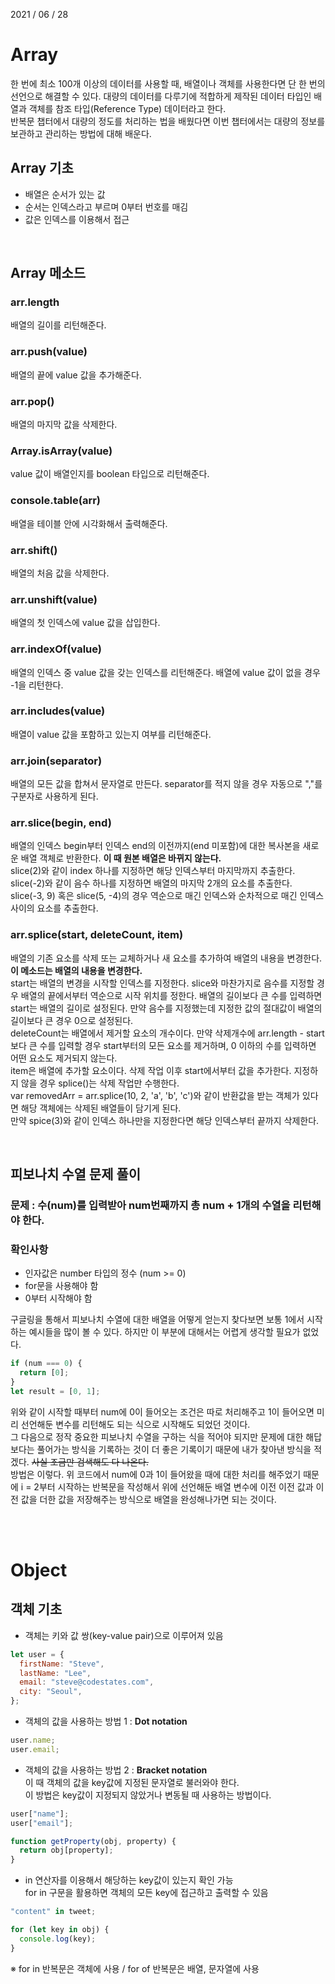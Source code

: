 2021 / 06 / 28

# Array

한 번에 최소 100개 이상의 데이터를 사용할 때, 배열이나 객체를 사용한다면 단 한 번의 선언으로 해결할 수 있다. 대량의 데이터를 다루기에 적합하게 제작된 데이터 타입인 배열과 객체를 참조 타입(Reference Type) 데이터라고 한다.  
반복문 챕터에서 대량의 정도를 처리하는 법을 배웠다면 이번 챕터에서는 대량의 정보를 보관하고 관리하는 방법에 대해 배운다.

## Array 기초

- 배열은 순서가 있는 값
- 순서는 인덱스라고 부르며 0부터 번호를 매김
- 값은 인덱스를 이용해서 접근

</br>

## Array 메소드

### arr.length

배열의 길이를 리턴해준다.

### arr.push(value)

배열의 끝에 value 값을 추가해준다.

### arr.pop()

배열의 마지막 값을 삭제한다.

### Array.isArray(value)

value 값이 배열인지를 boolean 타입으로 리턴해준다.

### console.table(arr)

배열을 테이블 안에 시각화해서 출력해준다.

### arr.shift()

배열의 처음 값을 삭제한다.

### arr.unshift(value)

배열의 첫 인덱스에 value 값을 삽입한다.

### arr.indexOf(value)

배열의 인덱스 중 value 값을 갖는 인덱스를 리턴해준다. 배열에 value 값이 없을 경우 -1을 리턴한다.

### arr.includes(value)

배열이 value 값을 포함하고 있는지 여부를 리턴해준다.

### arr.join(separator)

배열의 모든 값을 합쳐서 문자열로 만든다. separator를 적지 않을 경우 자동으로 ","를 구분자로 사용하게 된다.

### arr.slice(begin, end)

배열의 인덱스 begin부터 인덱스 end의 이전까지(end 미포함)에 대한 복사본을 새로운 배열 객체로 반환한다. **이 때 원본 배열은 바뀌지 않는다.**  
slice(2)와 같이 index 하나를 지정하면 해당 인덱스부터 마지막까지 추출한다.  
slice(-2)와 같이 음수 하나를 지정하면 배열의 마지막 2개의 요소를 추출한다.  
slice(-3, 9) 혹은 slice(5, -4)의 경우 역순으로 매긴 인덱스와 순차적으로 매긴 인덱스 사이의 요소를 추출한다.

### arr.splice(start, deleteCount, item)

배열의 기존 요소를 삭제 또는 교체하거나 새 요소를 추가하여 배열의 내용을 변경한다. **이 메소드는 배열의 내용을 변경한다.**  
start는 배열의 변경을 시작할 인덱스를 지정한다. slice와 마찬가지로 음수를 지정할 경우 배열의 끝에서부터 역순으로 시작 위치를 정한다. 배열의 길이보다 큰 수를 입력하면 start는 배열의 길이로 설정된다. 만약 음수를 지정했는데 지정한 값의 절대값이 배열의 길이보다 큰 경우 0으로 설정된다.  
deleteCount는 배열에서 제거할 요소의 개수이다. 만약 삭제개수에 arr.length - start 보다 큰 수를 입력할 경우 start부터의 모든 요소를 제거하며, 0 이하의 수를 입력하면 어떤 요소도 제거되지 않는다.  
item은 배열에 추가할 요소이다. 삭제 작업 이후 start에서부터 값을 추가한다. 지정하지 않을 경우 splice()는 삭제 작업만 수행한다.  
var removedArr = arr.splice(10, 2, 'a', 'b', 'c')와 같이 반환값을 받는 객체가 있다면 해당 객체에는 삭제된 배열들이 담기게 된다.  
만약 spice(3)와 같이 인덱스 하나만을 지정한다면 해당 인덱스부터 끝까지 삭제한다.

</br>

## 피보나치 수열 문제 풀이

### 문제 : 수(num)를 입력받아 num번째까지 총 num + 1개의 수열을 리턴해야 한다.

### 확인사항

- 인자값은 number 타입의 정수 (num >= 0)
- for문을 사용해야 함
- 0부터 시작해야 함

구글링을 통해서 피보나치 수열에 대한 배열을 어떻게 얻는지 찾다보면 보통 1에서 시작하는 예시들을 많이 볼 수 있다. 하지만 이 부분에 대해서는 어렵게 생각할 필요가 없었다.

```javascript
if (num === 0) {
  return [0];
}
let result = [0, 1];
```

위와 같이 시작할 때부터 num에 0이 들어오는 조건은 따로 처리해주고 1이 들어오면 미리 선언해둔 변수를 리턴해도 되는 식으로 시작해도 되었던 것이다.  
그 다음으로 정작 중요한 피보나치 수열을 구하는 식을 적어야 되지만 문제에 대한 해답보다는 풀어가는 방식을 기록하는 것이 더 좋은 기록이기 때문에 내가 찾아낸 방식을 적겠다. ~~사실 조금만 검색해도 다 나온다.~~  
방법은 이렇다. 위 코드에서 num에 0과 1이 들어왔을 때에 대한 처리를 해주었기 때문에 i = 2부터 시작하는 반복문을 작성해서 위에 선언해둔 배열 변수에 이전 이전 값과 이전 값을 더한 값을 저장해주는 방식으로 배열을 완성해나가면 되는 것이다.

</br>
</br>

# Object

## 객체 기초

- 객체는 키와 값 쌍(key-value pair)으로 이루어져 있음

```javascript
let user = {
  firstName: "Steve",
  lastName: "Lee",
  email: "steve@codestates.com",
  city: "Seoul",
};
```

- 객체의 값을 사용하는 방법 1 : **Dot notation**

```javascript
user.name;
user.email;
```

- 객체의 값을 사용하는 방법 2 : **Bracket notation**  
  이 때 객체의 값을 key값에 지정된 문자열로 불러와야 한다.  
  이 방법은 key값이 지정되지 않았거나 변동될 때 사용하는 방법이다.

```javascript
user["name"];
user["email"];
```

```javascript
function getProperty(obj, property) {
  return obj[property];
}
```

- in 연산자를 이용해서 해당하는 key값이 있는지 확인 가능  
  for in 구문을 활용하면 객체의 모든 key에 접근하고 출력할 수 있음

```javascript
"content" in tweet;
```

```javascript
for (let key in obj) {
  console.log(key);
}
```

※ for in 반복문은 객체에 사용 / for of 반복문은 배열, 문자열에 사용
